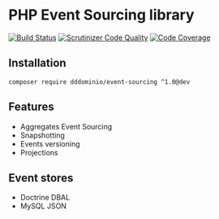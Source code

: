 # PHP Event Sourcing library

[![Build Status](https://travis-ci.org/DDDominio/event-sourcing.svg?branch=master)](https://travis-ci.org/DDDominio/event-sourcing)
[![Scrutinizer Code Quality](https://scrutinizer-ci.com/g/DDDominio/event-sourcing/badges/quality-score.png?b=master)](https://scrutinizer-ci.com/g/DDDominio/event-sourcing/?branch=master)
[![Code Coverage](https://scrutinizer-ci.com/g/DDDominio/event-sourcing/badges/coverage.png?b=master)](https://scrutinizer-ci.com/g/DDDominio/event-sourcing/?branch=master)

## Installation

    composer require dddominio/event-sourcing ^1.0@dev

## Features

- Aggregates Event Sourcing
- Snapshotting
- Events versioning
- Projections

## Event stores

- Doctrine DBAL
- MySQL JSON
